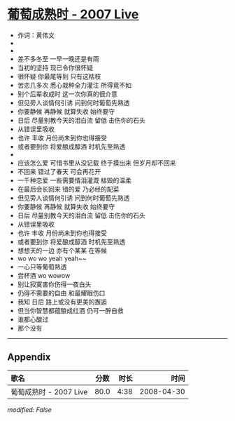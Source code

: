 # [葡萄成熟时 - 2007 Live](https://music.163.com/song?id=65259)

* 作词：黄伟文
*
*
* 差不多冬至 一早一晚还是有雨
* 当初的坚持 现已令你很怀疑
* 很怀疑 你最尾等到 只有这枯枝
* 苦恋几多次 悉心栽种全力灌注 所得竟不如
* 别个后辈收成时 这一次你真的很介意
* 但见旁人谈情何引诱 问到何时葡萄先熟透
* 你要静候 再静候 就算失收 始终要守
* 日后 尽量别教今天的泪白流 留低 击伤你的石头
* 从错误里吸收
* 也许 丰收 月份尚未到你也得接受
* 或者要到你 将爱酿成醇酒 时机先至熟透
* 
* 应该怎么爱 可惜书里从没记载 终于摸出来 但岁月却不回来
* 不回来 错过了春天 可会再花开
* 一千种恋爱 一些需要情泪灌溉 枯毁的温柔
* 在最后会长回来 错的爱 乃必经的配菜
* 但见旁人谈情何引诱 问到何时葡萄先熟透
* 你要静候 再静候 就算失收 始终要守
* 日后 尽量别教今天的泪白流 留低 击伤你的石头
* 从错误里吸收
* 也许 丰收 月份尚未到你也得接受
* 或者要到你 将爱酿成醇酒 时机先至熟透
* 想想天的一边 亦有个某某 在等候
* wo wo wo yeah yeah~~
* 一心只等葡萄熟透
* 尝杯酒 wo wowow
* 别让寂寞害你伤得一夜白头
* 仍得不需要的自由 和最耀眼伤口
* 我知 日后 路上或没有更美的邂逅
* 但当你智慧都蕴酿成红酒 仍可一醉自救
* 谁都心酸过
* 那个没有


---

## Appendix

|歌名|分数|时长|时间|
|:---|:---:|---:|---:|
|葡萄成熟时 - 2007 Live|80.0|4:38|2008-04-30

*modified: False*